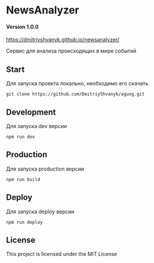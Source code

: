 # NewsAnalyzer

#### Version 1.0.0

https://dmitriyshvanyk.github.io/newsanalyzer/

Сервис для анализа происходящих в мире событий


## Start

Для запуска проекта локально, необходимо его скачать

`git clone https://github.com/DmitriyShvanyk/agung.git`


## Development

Для запуска dev версии

`npm run dev`


## Production

Для запуска production версии

`npm run build`



## Deploy

Для запуска deploy версии

`npm run deploy`


## License

This project is licensed under the MIT License